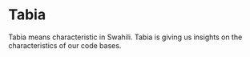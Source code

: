 # Tabia

Tabia means characteristic in Swahili. Tabia is giving us insights on the characteristics of our code bases.
